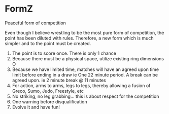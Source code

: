 # FormZ
Peaceful form of competition

Even though I believe wrestling to be the most pure form of competition, the point has been diluted with rules.  Therefore, a new form which is much simpler and to the point must be created.

1.  The point is to score once.  There is only 1 chance
2.  Because there must be a physical space, utilize existing ring dimensions O
3.  Because we have limited time, matches will have an agreed upon time limit before ending in a draw
  ie One 22 minute period.  A break can be agreed upon. ie 2 minute break @ 11 minutes
4.  For action, arms to arms, legs to legs, thereby allowing a fusion of Greco, Sumo, Judo, Freestyle, etc
5.  No striking, no leg grabbing... this is about respect for the competition
6.  One warning before disqualification
7.  Evolve it and have fun!
